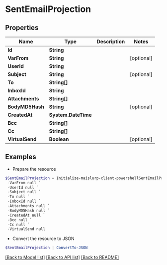 # SentEmailProjection
## Properties

Name | Type | Description | Notes
------------ | ------------- | ------------- | -------------
**Id** | **String** |  | 
**VarFrom** | **String** |  | [optional] 
**UserId** | **String** |  | 
**Subject** | **String** |  | [optional] 
**To** | **String[]** |  | 
**InboxId** | **String** |  | 
**Attachments** | **String[]** |  | 
**BodyMD5Hash** | **String** |  | [optional] 
**CreatedAt** | **System.DateTime** |  | 
**Bcc** | **String[]** |  | 
**Cc** | **String[]** |  | 
**VirtualSend** | **Boolean** |  | [optional] 

## Examples

- Prepare the resource
```powershell
$SentEmailProjection = Initialize-maislurp-client-powershellSentEmailProjection  -Id null `
 -VarFrom null `
 -UserId null `
 -Subject null `
 -To null `
 -InboxId null `
 -Attachments null `
 -BodyMD5Hash null `
 -CreatedAt null `
 -Bcc null `
 -Cc null `
 -VirtualSend null
```

- Convert the resource to JSON
```powershell
$SentEmailProjection | ConvertTo-JSON
```

[[Back to Model list]](../README#documentation-for-models) [[Back to API list]](../README#documentation-for-api-endpoints) [[Back to README]](../README)

